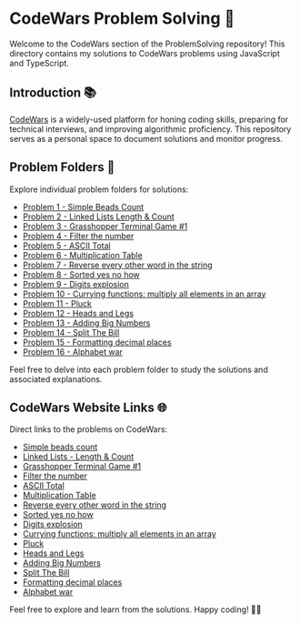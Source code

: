# CodeWars Problem Solving 🚀

Welcome to the CodeWars section of the ProblemSolving repository! This directory contains my solutions to CodeWars problems using JavaScript and TypeScript.

## Introduction 📚

[CodeWars](https://codewars.com/) is a widely-used platform for honing coding skills, preparing for technical interviews, and improving algorithmic proficiency. This repository serves as a personal space to document solutions and monitor progress.

## Problem Folders 📁

Explore individual problem folders for solutions:

- [Problem 1 - Simple Beads Count](1-SimpleBeadsCount)
- [Problem 2 - Linked Lists Length & Count](2-LinkedLists-LengthAndCount)
- [Problem 3 - Grasshopper Terminal Game #1](3-GrasshopperTerminalGame1)
- [Problem 4 - Filter the number](4-FilterTheNumber)
- [Problem 5 - ASCII Total](5-ASCII_Total)
- [Problem 6 - Multiplication Table](6-Multiplication-Table)
- [Problem 7 - Reverse every other word in the string](7-Reverse-every-other-word-in-the-string)
- [Problem 8 - Sorted yes no how](8-Sorted-yes-no-how)
- [Problem 9 - Digits explosion](9-Digits-explosion)
- [Problem 10 - Currying functions: multiply all elements in an array](10-Currying-functions-multiply-all-elements-in-an-array)
- [Problem 11 - Pluck](11-Pluck)
- [Problem 12 - Heads and Legs](12-Heads-and-Legs)
- [Problem 13 - Adding Big Numbers](13-Adding-Big-Numbers)
- [Problem 14 - Split The Bill](14-Split-The-Bill)
- [Problem 15 - Formatting decimal places](15-Formatting-decimal-places)
- [Problem 16 - Alphabet war](16-Alphabet-war)

Feel free to delve into each problem folder to study the solutions and associated explanations.

## CodeWars Website Links 🌐

Direct links to the problems on CodeWars:

- [Simple beads count](https://www.codewars.com/kata/58712dfa5c538b6fc7000569)
- [Linked Lists - Length & Count](https://www.codewars.com/kata/55beec7dd347078289000021)
- [Grasshopper Terminal Game #1](https://www.codewars.com/kata/55e8aba23d399a59500000ce)
- [Filter the number](https://www.codewars.com/kata/55b051fac50a3292a9000025)
- [ASCII Total](https://www.codewars.com/kata/572b6b2772a38bc1e700007a)
- [Multiplication Table](https://www.codewars.com/kata/534d2f5b5371ecf8d2000a08)
- [Reverse every other word in the string](https://www.codewars.com/kata/58d76854024c72c3e20000de)
- [Sorted yes no how](https://www.codewars.com/kata/580a4734d6df748060000045)
- [Digits explosion](https://www.codewars.com/kata/585b1fafe08bae9988000314)
- [Currying functions: multiply all elements in an array](https://www.codewars.com/kata/586909e4c66d18dd1800009b)
- [Pluck](https://www.codewars.com/kata/530017aac7c0f49926000084)
- [Heads and Legs](https://www.codewars.com/kata/574c5075d27783851800169e)
- [Adding Big Numbers](https://www.codewars.com/kata/525f4206b73515bffb000b21)
- [Split The Bill](https://www.codewars.com/kata/5641275f07335295f10000d0)
- [Formatting decimal places](https://www.codewars.com/kata/5641a03210e973055a00000d)
- [Alphabet war](https://www.codewars.com/kata/59377c53e66267c8f6000027)


Feel free to explore and learn from the solutions. Happy coding! 🚴‍♂️
